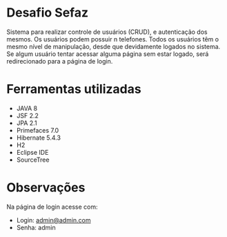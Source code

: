 # Desafio Sefaz 
Sistema para realizar controle de usuários (CRUD), e autenticação dos mesmos. Os usuários podem possuir n telefones. Todos os usuários têm o mesmo nível de manipulação, desde que devidamente logados no sistema. Se algum usuário tentar acessar alguma página sem estar logado, será redirecionado para a página de login.

# Ferramentas utilizadas
-	JAVA 8
-	JSF 2.2
-	JPA 2.1
-	Primefaces 7.0
-	Hibernate 5.4.3
-	H2
-	Eclipse IDE
-	SourceTree

# Observações
Na página de login acesse com:
- Login: admin@admin.com
- Senha: admin
